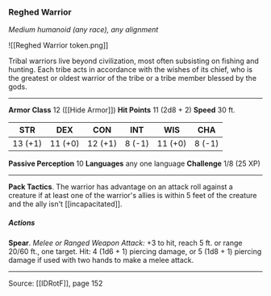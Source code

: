 ### Reghed Warrior
_Medium humanoid (any race), any alignment_

![[Reghed Warrior token.png]]

Tribal warriors live beyond civilization, most often subsisting on fishing and hunting. Each tribe acts in accordance with the wishes of its chief, who is the greatest or oldest warrior of the tribe or a tribe member blessed by the gods.




---

**Armor Class** 12 ([[Hide Armor]])
**Hit Points** 11 (2d8 + 2)
**Speed** 30 ft.

| STR     | DEX     | CON     | INT     | WIS     | CHA     |
|---------|---------|---------|---------|---------|---------|
| 13 (+1) | 11 (+0) | 12 (+1) | 8 (-1) | 11 (+0) | 8 (-1) |

**Passive Perception** 10
**Languages** any one language
**Challenge** 1/8 (25 XP)

---

**Pack Tactics**. The warrior has advantage on an attack roll against a creature if at least one of the warrior's allies is within 5 feet of the creature and the ally isn't [[incapacitated]].

##### Actions
**Spear**. _Melee or Ranged Weapon Attack:_ +3 to hit, reach 5 ft. or range 20/60 ft., one target. Hit: 4 (1d6 + 1) piercing damage, or 5 (1d8 + 1) piercing damage if used with two hands to make a melee attack.


---

Source: [[IDRotF]], page 152